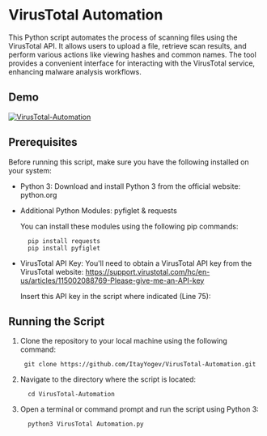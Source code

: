 
# VirusTotal Automation

This Python script automates the process of scanning files using the VirusTotal API. It allows users to upload a file, retrieve scan results, and perform various actions like viewing hashes and common names. The tool provides a convenient interface for interacting with the VirusTotal service, enhancing malware analysis workflows.

## Demo

[![VirusTotal-Automation](https://img.youtube.com/vi/jOJwiqcLIEc/0.jpg)](https://www.youtube.com/watch?v=jOJwiqcLIEc)



## Prerequisites
Before running this script, make sure you have the following installed on your system:


- Python 3: Download and install Python 3 from the official website: python.org


- Additional Python Modules: pyfiglet & requests
        
    You can install these modules using the following pip commands:

        pip install requests
        pip install pyfiglet


- VirusTotal API Key: You'll need to obtain a VirusTotal API key from the VirusTotal website: https://support.virustotal.com/hc/en-us/articles/115002088769-Please-give-me-an-API-key
    
     Insert this API key in the script where indicated (Line 75): <apikey>

## Running the Script
1. Clone the repository to your local machine using the following command:

        git clone https://github.com/ItayYogev/VirusTotal-Automation.git

2. Navigate to the directory where the script is located:

         cd VirusTotal-Automation

3. Open a terminal or command prompt and run the script using Python 3:

         python3 VirusTotal Automation.py






